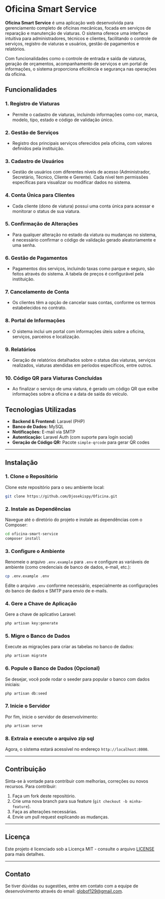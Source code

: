 
# Oficina Smart Service

**Oficina Smart Service** é uma aplicação web desenvolvida para gerenciamento completo de oficinas mecânicas, focada em serviços de reparação e manutenção de viaturas. O sistema oferece uma interface intuitiva para administradores, técnicos e clientes, facilitando o controle de serviços, registro de viaturas e usuários, gestão de pagamentos e relatórios. 

Com funcionalidades como o controle de entrada e saída de viaturas, geração de orçamentos, acompanhamento de serviços e um portal de informações, o sistema proporciona eficiência e segurança nas operações da oficina.

## Funcionalidades

### 1. **Registro de Viaturas**
- Permite o cadastro de viaturas, incluindo informações como cor, marca, modelo, tipo, estado e código de validação único.

### 2. **Gestão de Serviços**
- Registro dos principais serviços oferecidos pela oficina, com valores definidos pela instituição.

### 3. **Cadastro de Usuários**
- Gestão de usuários com diferentes níveis de acesso (Administrador, Secretário, Técnico, Cliente e Gerente). Cada nível tem permissões específicas para visualizar ou modificar dados no sistema.

### 4. **Conta Única para Clientes**
- Cada cliente (dono de viatura) possui uma conta única para acessar e monitorar o status de sua viatura.

### 5. **Confirmação de Alterações**
- Para qualquer alteração no estado da viatura ou mudanças no sistema, é necessário confirmar o código de validação gerado aleatoriamente e uma senha.

### 6. **Gestão de Pagamentos**
- Pagamentos dos serviços, incluindo taxas como parque e seguro, são feitos através do sistema. A tabela de preços é configurável pela instituição.

### 7. **Cancelamento de Conta**
- Os clientes têm a opção de cancelar suas contas, conforme os termos estabelecidos no contrato.

### 8. **Portal de Informações**
- O sistema inclui um portal com informações úteis sobre a oficina, serviços, parceiros e localização.

### 9. **Relatórios**
- Geração de relatórios detalhados sobre o status das viaturas, serviços realizados, viaturas atendidas em períodos específicos, entre outros.

### 10. **Código QR para Viaturas Concluídas**
- Ao finalizar o serviço de uma viatura, é gerado um código QR que exibe informações sobre a oficina e a data de saída do veículo.


## Tecnologias Utilizadas

- **Backend & Frontend:** Laravel (PHP)
- **Banco de Dados:** MySQL
- **Notificações:** E-mail via SMTP
- **Autenticação:** Laravel Auth (com suporte para login social)
- **Geração de Código QR:** Pacote `simple-qrcode` para gerar QR codes

---

## Instalação

### 1. Clone o Repositório
Clone este repositório para o seu ambiente local:

```bash
git clone https://github.com/Djosekispy/Oficina.git
```

### 2. Instale as Dependências
Navegue até o diretório do projeto e instale as dependências com o Composer:

```bash
cd oficina-smart-service
composer install
```

### 3. Configure o Ambiente
Renomeie o arquivo `.env.example` para `.env` e configure as variáveis de ambiente (como credenciais de banco de dados, e-mail, etc.):

```bash
cp .env.example .env
```

Edite o arquivo `.env` conforme necessário, especialmente as configurações do banco de dados e SMTP para envio de e-mails.

### 4. Gere a Chave de Aplicação
Gere a chave de aplicativo Laravel:

```bash
php artisan key:generate
```

### 5. Migre o Banco de Dados
Execute as migrações para criar as tabelas no banco de dados:

```bash
php artisan migrate
```

### 6. Popule o Banco de Dados (Opcional)
Se desejar, você pode rodar o seeder para popular o banco com dados iniciais:

```bash
php artisan db:seed
```

### 7. Inicie o Servidor
Por fim, inicie o servidor de desenvolvimento:

```bash
php artisan serve
```

### 8. Extraia e execute o arquivo zip sql


Agora, o sistema estará acessível no endereço `http://localhost:8000`.

---

## Contribuição

Sinta-se à vontade para contribuir com melhorias, correções ou novos recursos. Para contribuir:

1. Faça um fork deste repositório.
2. Crie uma nova branch para sua feature (`git checkout -b minha-feature`).
3. Faça as alterações necessárias.
4. Envie um pull request explicando as mudanças.

---

## Licença

Este projeto é licenciado sob a Licença MIT - consulte o arquivo [LICENSE](LICENSE) para mais detalhes.

---

## Contato

Se tiver dúvidas ou sugestões, entre em contato com a equipe de desenvolvimento através do email: globof129@gmail.com.


